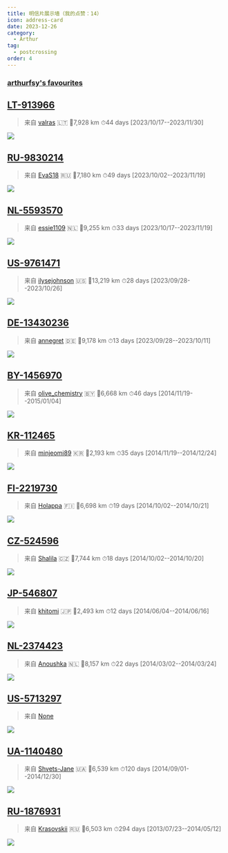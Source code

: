 ```yaml
---
title: 明信片展示墙（我的点赞：14）
icon: address-card
date: 2023-12-26
category:
  - Arthur
tag:
  - postcrossing
order: 4
---
```


### [arthurfsy's favourites](https://www.postcrossing.com/user/arthurfsy/gallery/favourites)

## [LT-913966](https://www.postcrossing.com/postcards/LT-913966) 
 >来自 [valras](https://www.postcrossing.com//user/valras) :lithuania:
> 📏7,928 km 
⏱44 days [2023/10/17--2023/11/30]


![](https://raw.gitmirror.com/arthurfsy2/Postcrossing_map_generator/main/gallery/picture/dfsgfv5r49yok2quiwxlxh25edsrjl37.jpg)

## [RU-9830214](https://www.postcrossing.com/postcards/RU-9830214) 
 >来自 [EvaS18](https://www.postcrossing.com//user/EvaS18) :ru:
> 📏7,180 km 
⏱49 days [2023/10/02--2023/11/19]


![](https://raw.gitmirror.com/arthurfsy2/Postcrossing_map_generator/main/gallery/picture/0mntqe2lc0sfygrisja5uria62de2y7a.jpg)

## [NL-5593570](https://www.postcrossing.com/postcards/NL-5593570) 
 >来自 [essie1109](https://www.postcrossing.com//user/essie1109) :netherlands:
> 📏9,255 km 
⏱33 days [2023/10/17--2023/11/19]


![](https://raw.gitmirror.com/arthurfsy2/Postcrossing_map_generator/main/gallery/picture/1fgbz23qvpbsc89bxala10k47jc6a05u.jpg)

## [US-9761471](https://www.postcrossing.com/postcards/US-9761471) 
 >来自 [ilysejohnson](https://www.postcrossing.com//user/ilysejohnson) :us:
> 📏13,219 km 
⏱28 days [2023/09/28--2023/10/26]


![](https://raw.gitmirror.com/arthurfsy2/Postcrossing_map_generator/main/gallery/picture/fe4nng7tl273fn4tq36wtar0ykk1n89r.jpg)

## [DE-13430236](https://www.postcrossing.com/postcards/DE-13430236) 
 >来自 [annegret](https://www.postcrossing.com//user/annegret) :de:
> 📏9,178 km 
⏱13 days [2023/09/28--2023/10/11]


![](https://raw.gitmirror.com/arthurfsy2/Postcrossing_map_generator/main/gallery/picture/pac25ahehnw47mqqtyrml2khs4q02pyg.jpg)

## [BY-1456970](https://www.postcrossing.com/postcards/BY-1456970) 
 >来自 [olive_chemistry](https://www.postcrossing.com//user/olive_chemistry) :belarus:
> 📏6,668 km 
⏱46 days [2014/11/19--2015/01/04]


![](https://raw.gitmirror.com/arthurfsy2/Postcrossing_map_generator/main/gallery/picture/2b1ce703735b60462dbd22a0c62b7020.jpg)

## [KR-112465](https://www.postcrossing.com/postcards/KR-112465) 
 >来自 [minjeomi89](https://www.postcrossing.com//user/minjeomi89) :kr:
> 📏2,193 km 
⏱35 days [2014/11/19--2014/12/24]


![](https://raw.gitmirror.com/arthurfsy2/Postcrossing_map_generator/main/gallery/picture/0774ccd1d3ea65b27193547f7df31ec3.jpg)

## [FI-2219730](https://www.postcrossing.com/postcards/FI-2219730) 
 >来自 [Holappa](https://www.postcrossing.com//user/Holappa) :finland:
> 📏6,698 km 
⏱19 days [2014/10/02--2014/10/21]


![](https://raw.gitmirror.com/arthurfsy2/Postcrossing_map_generator/main/gallery/picture/5b170a8cf8ecc675cf73e408e1242d3b.jpg)

## [CZ-524596](https://www.postcrossing.com/postcards/CZ-524596) 
 >来自 [Shalila](https://www.postcrossing.com//user/Shalila) &#x1f1e8;&#x1f1ff;
> 📏7,744 km 
⏱18 days [2014/10/02--2014/10/20]


![](https://raw.gitmirror.com/arthurfsy2/Postcrossing_map_generator/main/gallery/picture/9c9cf76ca55f0503b9de29da15eec701.jpg)

## [JP-546807](https://www.postcrossing.com/postcards/JP-546807) 
 >来自 [khitomi](https://www.postcrossing.com//user/khitomi) :jp:
> 📏2,493 km 
⏱12 days [2014/06/04--2014/06/16]


![](https://raw.gitmirror.com/arthurfsy2/Postcrossing_map_generator/main/gallery/picture/ccc32e154e8dd8abbcfc3ca6891de7ff.jpg)

## [NL-2374423](https://www.postcrossing.com/postcards/NL-2374423) 
 >来自 [Anoushka](https://www.postcrossing.com//user/Anoushka) :netherlands:
> 📏8,157 km 
⏱22 days [2014/03/02--2014/03/24]


![](https://raw.gitmirror.com/arthurfsy2/Postcrossing_map_generator/main/gallery/picture/dcb79e94963d086e9b2fd7d60588ae24.jpg)

## [US-5713297](https://www.postcrossing.com/postcards/US-5713297) 
 >来自 [None](https://www.postcrossing.com//user/None) 



![](https://raw.gitmirror.com/arthurfsy2/Postcrossing_map_generator/main/gallery/picture/fypwr02syz1w87zf3ak5hovd62c6wnx7.jpg)

## [UA-1140480](https://www.postcrossing.com/postcards/UA-1140480) 
 >来自 [Shvets-Jane](https://www.postcrossing.com//user/Shvets-Jane) :ukraine:
> 📏6,539 km 
⏱120 days [2014/09/01--2014/12/30]


![](https://raw.gitmirror.com/arthurfsy2/Postcrossing_map_generator/main/gallery/picture/66f10b2a5d8fd27da71c75a2307c731e.jpg)

## [RU-1876931](https://www.postcrossing.com/postcards/RU-1876931) 
 >来自 [Krasovskii](https://www.postcrossing.com//user/Krasovskii) :ru:
> 📏6,503 km 
⏱294 days [2013/07/23--2014/05/12]


![](https://raw.gitmirror.com/arthurfsy2/Postcrossing_map_generator/main/gallery/picture/aa4cde8359c36bf565da6659226cefb0.jpg)

